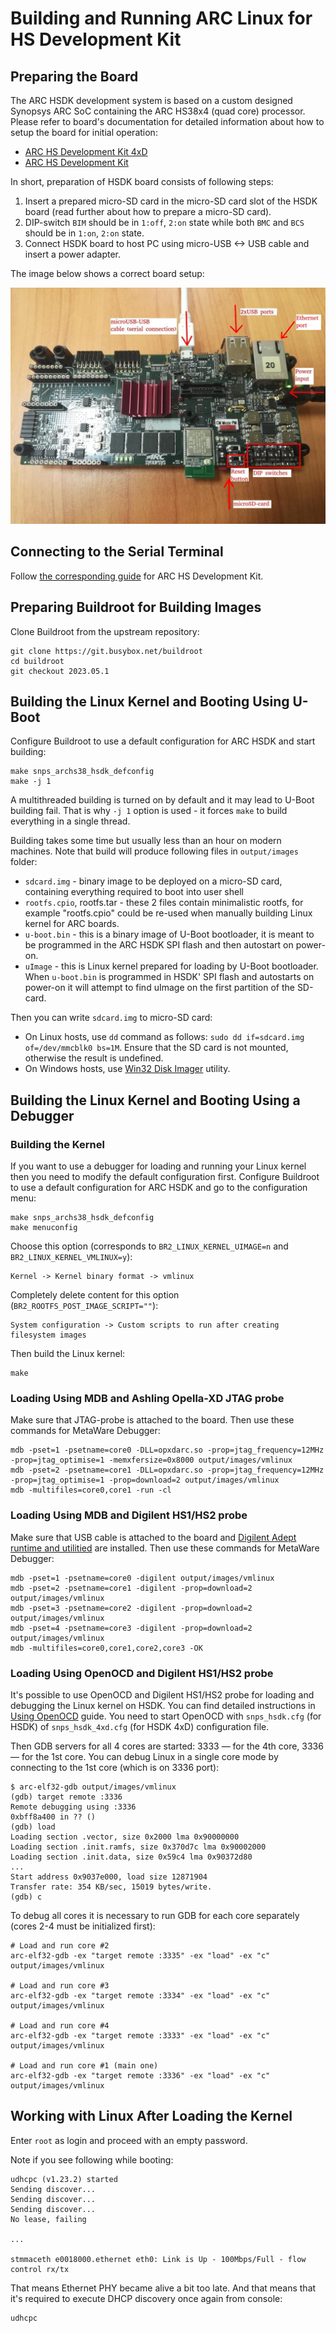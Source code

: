 # Building and Running ARC Linux for HS Development Kit

## Preparing the Board

The ARC HSDK development system is based on a custom designed Synopsys ARC SoC containing the ARC HS38x4 (quad core) processor. Please refer to board's documentation for detailed information about how to setup the board for initial operation:

* [ARC HS Development Kit 4xD](../../platforms/board-hsdk-4xd.md)
* [ARC HS Development Kit](../../platforms/board-hsdk.md)

In short, preparation of HSDK board consists of following steps:

1. Insert a prepared micro-SD card in the micro-SD card slot of the HSDK board (read further about how to prepare a micro-SD card).
2. DIP-switch `BIM` should be in `1:off`, `2:on` state while both `BMC` and `BCS` should be in `1:on`, `2:on` state.
3. Connect HSDK board to host PC using micro-USB <-> USB cable and insert a power adapter.

The image below shows a correct board setup:

![HSDK](images/board.jpg)

## Connecting to the Serial Terminal

Follow [the corresponding guide](../../platforms/board-hsdk-4xd.md#connecting-to-the-serial-terminal)
for ARC HS Development Kit.

## Preparing Buildroot for Building Images

Clone Buildroot from the upstream repository:

```text
git clone https://git.busybox.net/buildroot
cd buildroot
git checkout 2023.05.1
```

## Building the Linux Kernel and Booting Using U-Boot

Configure Buildroot to use a default configuration for ARC HSDK and start building:

```shell
make snps_archs38_hsdk_defconfig
make -j 1
```

A multithreaded building is turned on by default and it may lead to U-Boot
building fail. That is why `-j 1` option is used - it forces `make` to build
everything in a single thread.

Building takes some time but usually less than an hour on modern machines.
Note that build will produce following files in `output/images` folder:

* `sdcard.img` - binary image to be deployed on a micro-SD card, containing everything required to boot into user shell
* `rootfs.cpio`, rootfs.tar - these 2 files contain minimalistic rootfs, for example "rootfs.cpio" could be re-used when manually building Linux kernel for ARC boards.
* `u-boot.bin` - this is a binary image of U-Boot bootloader, it is meant to be programmed in the ARC HSDK SPI flash and then autostart on power-on.
* `uImage` - this is Linux kernel prepared for loading by U-Boot bootloader. When `u-boot.bin` is programmed in HSDK' SPI flash and autostarts on power-on it will attempt to find uImage on the first partition of the SD-card.

Then you can write `sdcard.img` to micro-SD card:

* On Linux hosts, use `dd` command as follows: `sudo dd if=sdcard.img of=/dev/mmcblk0 bs=1M`. Ensure that the SD card is not mounted,
  otherwise the result is undefined.
* On Windows hosts, use [Win32 Disk Imager](https://sourceforge.net/projects/win32diskimager/) utility.

## Building the Linux Kernel and Booting Using a Debugger

### Building the Kernel

If you want to use a debugger for loading and running your Linux kernel then you need to modify
the default configuration first. Configure Buildroot to use a default configuration for ARC HSDK and
go to the configuration menu:

```shell
make snps_archs38_hsdk_defconfig
make menuconfig
```

Choose this option (corresponds to `BR2_LINUX_KERNEL_UIMAGE=n` and `BR2_LINUX_KERNEL_VMLINUX=y`):

```text
Kernel -> Kernel binary format -> vmlinux
```

Completely delete content for this option (`BR2_ROOTFS_POST_IMAGE_SCRIPT=""`):

```text
System configuration -> Custom scripts to run after creating filesystem images
```

Then build the Linux kernel:

```shell
make
```

### Loading Using MDB and Ashling Opella-XD JTAG probe

Make sure that JTAG-probe is attached to the board. Then use these commands for MetaWare Debugger:

```shell
mdb -pset=1 -psetname=core0 -DLL=opxdarc.so -prop=jtag_frequency=12MHz -prop=jtag_optimise=1 -memxfersize=0x8000 output/images/vmlinux
mdb -pset=2 -psetname=core1 -DLL=opxdarc.so -prop=jtag_frequency=12MHz -prop=jtag_optimise=1 -prop=download=2 output/images/vmlinux
mdb -multifiles=core0,core1 -run -cl
```

### Loading Using MDB and Digilent HS1/HS2 probe

Make sure that USB cable is attached to the board and [Digilent Adept runtime and utilitied](https://digilent.com/shop/software/digilent-adept/download) are installed. Then use these commands for MetaWare Debugger:

```shell
mdb -pset=1 -psetname=core0 -digilent output/images/vmlinux
mdb -pset=2 -psetname=core1 -digilent -prop=download=2 output/images/vmlinux
mdb -pset=3 -psetname=core2 -digilent -prop=download=2 output/images/vmlinux
mdb -pset=4 -psetname=core3 -digilent -prop=download=2 output/images/vmlinux
mdb -multifiles=core0,core1,core2,core3 -OK
```

### Loading Using OpenOCD and Digilent HS1/HS2 probe

It's possible to use OpenOCD and Digilent HS1/HS2 probe for loading and debugging
the Linux kernel on HSDK. You can find detailed instructions in
[Using OpenOCD](../../platforms/use-openocd.md) guide. You need to start OpenOCD
with `snps_hsdk.cfg` (for HSDK) of `snps_hsdk_4xd.cfg` (for HSDK 4xD) configuration
file.

Then GDB servers for all 4 cores are started: 3333 — for the 4th core, 3336 — for
the 1st core. You can debug Linux in a single core mode by connecting to
the 1st core (which is on 3336 port):

```text
$ arc-elf32-gdb output/images/vmlinux
(gdb) target remote :3336
Remote debugging using :3336
0xbff8a400 in ?? ()
(gdb) load
Loading section .vector, size 0x2000 lma 0x90000000
Loading section .init.ramfs, size 0x370d7c lma 0x90002000
Loading section .init.data, size 0x59c4 lma 0x90372d80
...
Start address 0x9037e000, load size 12871904
Transfer rate: 354 KB/sec, 15019 bytes/write.
(gdb) c
```

To debug all cores it is necessary to run GDB for each core separately
(cores 2-4 must be initialized first):

```shell
# Load and run core #2
arc-elf32-gdb -ex "target remote :3335" -ex "load" -ex "c" output/images/vmlinux

# Load and run core #3
arc-elf32-gdb -ex "target remote :3334" -ex "load" -ex "c" output/images/vmlinux

# Load and run core #4
arc-elf32-gdb -ex "target remote :3333" -ex "load" -ex "c" output/images/vmlinux

# Load and run core #1 (main one)
arc-elf32-gdb -ex "target remote :3336" -ex "load" -ex "c" output/images/vmlinux
```

## Working with Linux After Loading the Kernel

Enter `root` as login and proceed with an empty password.

Note if you see following while booting:

```shell
udhcpc (v1.23.2) started
Sending discover...
Sending discover...
Sending discover...
No lease, failing

...

stmmaceth e0018000.ethernet eth0: Link is Up - 100Mbps/Full - flow control rx/tx
```

That means Ethernet PHY became alive a bit too late. And that means that it's
required to execute DHCP discovery once again from console:

```shell
udhcpc
```
